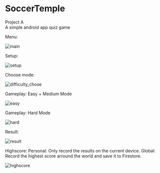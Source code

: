 # SoccerTemple
Project A
<br/>
A simple android app quiz game 

Menu:

![main](https://user-images.githubusercontent.com/83204029/155877421-c4327048-6bda-4792-b754-675a40e38690.png)

Setup:

![setup](https://user-images.githubusercontent.com/83204029/155877483-32037a6d-e6d9-403b-8483-80a340b1e354.png)

Choose mode:

![difficulty_chose](https://user-images.githubusercontent.com/83204029/155877492-d426604f-4dc3-4fac-ad1e-1a80c5234f82.png)


Gameplay: Easy + Medium Mode

![easy](https://user-images.githubusercontent.com/83204029/155877458-35e51976-32d7-47f0-a401-7e32afa5d952.png)

Gameplay: Hard Mode

![hard](https://user-images.githubusercontent.com/83204029/155877504-d37a6c49-432a-4863-b765-2556dfeef217.png)


Result:

![result](https://user-images.githubusercontent.com/83204029/155877511-ca36dcab-964b-4ea8-b9e3-8c0620f0b7ae.png)


Highscore:
Personal: Only record the results on the current device.
Global: Record the highest score arround the world and save it to Firestore.

![highscore](https://user-images.githubusercontent.com/83204029/155877517-220c3c36-4af8-47b9-b2f6-80724411c62d.png)
